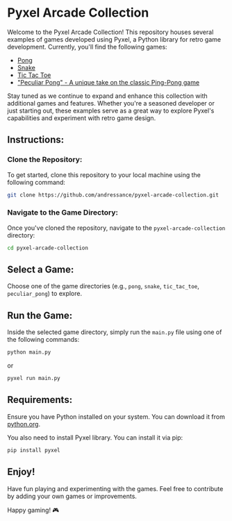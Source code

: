 # Pyxel Arcade Collection

Welcome to the Pyxel Arcade Collection! This repository houses several examples of games developed using Pyxel, a Python library for retro game development. Currently, you'll find the following games:

- [Pong]()
- [Snake]()
- [Tic Tac Toe]()
- ["Peculiar Pong" - A unique take on the classic Ping-Pong game]()

Stay tuned as we continue to expand and enhance this collection with additional games and features. Whether you're a seasoned developer or just starting out, these examples serve as a great way to explore Pyxel's capabilities and experiment with retro game design.

## Instructions:

### Clone the Repository:

To get started, clone this repository to your local machine using the following command:

```bash
git clone https://github.com/andressance/pyxel-arcade-collection.git
```

### Navigate to the Game Directory:

Once you've cloned the repository, navigate to the `pyxel-arcade-collection` directory:

```bash 
cd pyxel-arcade-collection
```

## Select a Game:

Choose one of the game directories (e.g., `pong`, `snake`, `tic_tac_toe`, `peculiar_pong`) to explore.

## Run the Game:

Inside the selected game directory, simply run the `main.py` file using one of the following commands:

```bash
python main.py
```

or 

```bash
pyxel run main.py
```

## Requirements:

Ensure you have Python installed on your system. You can download it from [python.org](https://www.python.org/).

You also need to install Pyxel library. You can install it via pip:

```bash
pip install pyxel
```

## Enjoy!

Have fun playing and experimenting with the games. Feel free to contribute by adding your own games or improvements.

Happy gaming! 🎮
